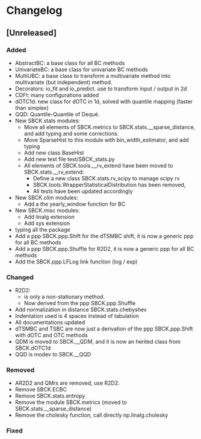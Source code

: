 
# Changelog

## [Unreleased]

### Added
- AbstractBC: a base class for all BC methods
- UnivariateBC: a base class for univariate BC methods
- MultiUBC: a base class to transform a multivariate method into multivariate
    (but independent) method.
- Decorators: io_fit and io_predict. use to transform input / output in 2d
- CDFt: many configurations added
- dOTC1d: new class for dOTC in 1d, solved with quantile mapping (faster than
    simplex)
- QQD: Quantile-Quantile of Dequé.
- New SBCK.stats modules:
    - Move all elements of SBCK.metrics to SBCK.stats.__sparse_distance, and add
      typing and some corrections.
    - Move SparseHist to this module with bin_width_estimator, and add typing
    - Add new class BaseHist
    - Add new test file test/SBCK_stats.py
    - All elements of SBCK.tools.__rv_extend have been moved to
      SBCK.stats.__rv_extend:
        * Define a new class SBCK.stats.rv_scipy to manage scipy rv
        * SBCK.tools.WrapperStatisticalDistribution has been removed,
        * All tests have been updated accordingly
- New SBCK.clim modules:
    - Add a the yearly_window function for BC
- New SBCK.misc modules:
    - Add linalg extension
    - Add sys extension
- typing all the package
- Add a ppp SBCK.ppp.Shift for the dTSMBC shift, it is now a generic ppp for
    all BC methods
- Add a ppp SBCK.ppp.Shuffle for R2D2, it is now a generic ppp for
    all BC methods
- Add the SBCK.ppp.LFLog link function (log / exp)

### Changed
- R2D2:
    - is only a non-stationary method.
    - Now derived from the ppp SBCK.ppp.Shuffle
- Add normalization in distance SBCK.stats.chebyshev
- Indentation used is 4 spaces instead of tabulation
- All documentations updated
- dTSMBC and TSBC are now just a derivation of the ppp SBCK.ppp.Shift with dOTC
    and OTC methods
- QDM is moved to SBCK.__QDM, and it is now an herited class from SBCK.dOTC1d
- QQD is modev to SBCK.__QQD

### Removed
- AR2D2 and QMrs are removed, use R2D2.
- Remove SBCK.ECBC
- Remove SBCK.stats.entropy
- Remove the module SBCK.metrics (moved to SBCK.stats.__sparse_distance)
- Remove the cholesky function, call directly np.linalg.cholesky

### Fixed

